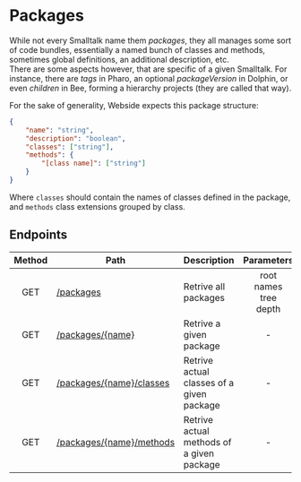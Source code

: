 # Packages

While not every Smalltalk name them _packages_, they all manages some sort of code bundles, essentially a named bunch of classes and methods, sometimes global definitions, an additional description, etc.\
There are some aspects however, that are specific of a given Smalltalk. For instance, there are _tags_ in Pharo, an optional _packageVersion_ in Dolphin, or even _children_ in Bee, forming a hierarchy projects (they are called that way).

For the sake of generality, Webside expects this package structure:

```json
{
	"name": "string",
	"description": "boolean",
	"classes": ["string"],
	"methods": {
		"[class name]": ["string"]
	}
}
```

Where `classes` should contain the names of classes defined in the package, and `methods` class extensions grouped by class.

## Endpoints

| Method | Path                                            | Description                               |              Parameters              | Payload |
| :----: | ----------------------------------------------- | ----------------------------------------- | :----------------------------------: | ------- |
|  GET   | [/packages](get.md)                             | Retrive all packages                      | root<br />names<br />tree<br />depth | -       |
|  GET   | [/packages/{name}](name/get.md)                 | Retrive a given package                   |                  -                   | -       |
|  GET   | [/packages/{name}/classes](name/classes/get.md) | Retrive actual classes of a given package |                  -                   | -       |
|  GET   | [/packages/{name}/methods](name/methods/get.md) | Retrive actual methods of a given package |                  -                   | -       |
